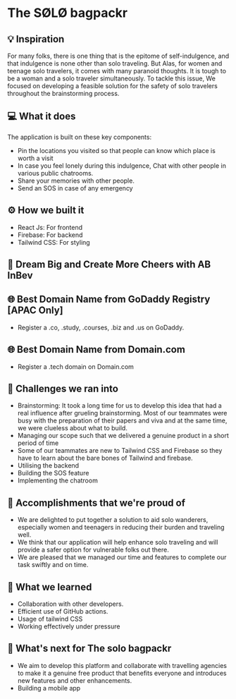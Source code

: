 # The SØLØ bagpackr

## 💡 Inspiration
For many folks, there is one thing that is the epitome of self-indulgence, and that indulgence is none other than solo traveling. But Alas,  for women and teenage solo travelers, it comes with many paranoid thoughts. It is tough to be a woman and a solo traveler simultaneously.
To tackle this issue, We focused on developing a feasible solution for the safety of solo travelers throughout the brainstorming process. 

## 💻 What it does
The application is built on these key components:
 - Pin the locations you visited so that people can know which place is worth a visit
 - In case you feel lonely during this indulgence, Chat with other people in various public chatrooms. 
- Share your memories with other people.
 - Send an SOS in case of any emergency

## ⚙️ How we built it

- React Js: For frontend
- Firebase: For backend
- Tailwind CSS: For styling

## 🍻 Dream Big and Create More Cheers with AB InBev

## 🌐 Best Domain Name from GoDaddy Registry [APAC Only]

- Register a .co, .study, .courses, .biz and .us on GoDaddy.

## 🌐 Best Domain Name from Domain.com

- Register a .tech domain on Domain.com

## 🧠 Challenges we ran into
- Brainstorming: It took a long time for us to develop this idea that had a real influence after grueling brainstorming. Most of our teammates were busy with the preparation of their papers and viva and at the same time, we were clueless about what to build. 
- Managing our scope such that we delivered a genuine product in a short period of time
- Some of our teammates are new to Tailwind CSS and Firebase  so they have to learn about the bare bones of Tailwind and firebase.
- Utilising the backend 
- Building the SOS feature
- Implementing the chatroom

## 🏅 Accomplishments that we're proud of

- We are delighted to put together a solution to aid solo wanderers, especially women and teenagers in reducing their burden and traveling well.
-  We think that our application will help enhance solo traveling and will provide a safer option for vulnerable folks out there.
-   We are pleased that we managed our time and features to complete our task swiftly and on time.

## 📖 What we learned

- Collaboration with other developers.
- Efficient use of GitHub actions.
- Usage of tailwind CSS
- Working effectively under pressure


## 🚀 What's next for The solo bagpackr
- We aim to develop this platform and collaborate with travelling agencies to make it a genuine free product that benefits everyone and introduces new features and other enhancements.
- Building a mobile app


